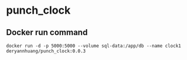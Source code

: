 # punch_clock


## Docker run command 

```
docker run -d -p 5000:5000 --volume sql-data:/app/db --name clock1 deryannhuang/punch_clock:0.0.3
```

